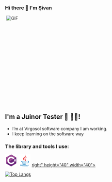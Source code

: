 ### Hi there 👋 I'm Şivan

<img align="right" alt="GIF" src="https://github.com/abhisheknaiidu/abhisheknaiidu/blob/master/code.gif?raw=true" width="500" height="320" />

## I'm a Juinor Tester  🚀 👨‍🎓!
- I’m at Virgosol software company I am working.
- I keep learning on the software way 

<h3 align="left">The library and tools I use:</h3>

<img src="https://raw.githubusercontent.com/devicons/devicon/master/icons/csharp/csharp-original.svg" alt="csharp" width="40" height="40"/> <img src="https://raw.githubusercontent.com/devicons/devicon/master/icons/java/java-original.svg" alt="java" width="40" height="40"/> <a href="https://www.w3schools.com/html/">right" height="40" width="40">


[![Top Langs](https://github-readme-stats.vercel.app/api/top-langs/?username=sivanmiroglu)](https://github.com/sivvanmiroglu/github-readme-stats)



